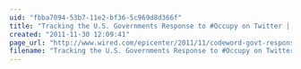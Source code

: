 ```yaml
---
uid: "fbba7094-53b7-11e2-bf36-5c969d8d366f"
title: "Tracking the U.S. Governments Response to #Occupy on Twitter | Epicenter | Wired.com"
created: "2011-11-30 12:09:41"
page_url: "http://www.wired.com/epicenter/2011/11/codeword-govt-response-to-ows/all/1"
filename: "Tracking the U.S. Governments Response to #Occupy on Twitter | Epicenter | Wired.com.html"
---
```

